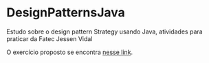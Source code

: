 # DesignPatternsJava
Estudo sobre o design pattern Strategy usando Java, atividades para praticar da Fatec Jessen Vidal

O exercício proposto se encontra [nesse link](II.pdf).